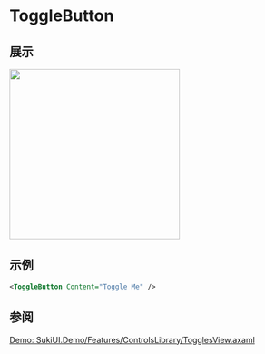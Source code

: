 # ToggleButton

## 展示

<img src="/controls/inputs/togglebutton.gif" height="300px" width="300px"/>

## 示例

```xml
<ToggleButton Content="Toggle Me" />
```

## 参阅

[Demo: SukiUI.Demo/Features/ControlsLibrary/TogglesView.axaml](https://github.com/kikipoulet/SukiUI/blob/main/SukiUI.Demo/Features/ControlsLibrary/TogglesView.axaml)